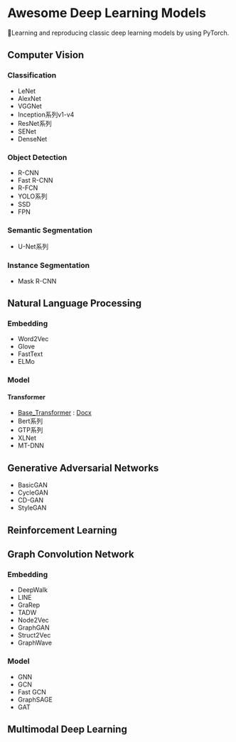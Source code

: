 # Awesome Deep Learning Models

🤩Learning and reproducing classic deep learning models by using PyTorch.



## Computer Vision

### Classification

- LeNet
- AlexNet
- VGGNet
- Inception系列v1-v4
- ResNet系列
- SENet
- DenseNet



### Object Detection

- R-CNN
- Fast R-CNN
- R-FCN
- YOLO系列
- SSD
- FPN



### Semantic Segmentation

- U-Net系列



### Instance Segmentation

- Mask R-CNN



## Natural Language Processing

### Embedding

- Word2Vec
- Glove
- FastText
- ELMo



### Model

#### Transformer

- [Base_Transformer](./Models/Transformer/base_transformer.py) : [Docx](./Docx/Transformer/base_transformer.md)
- Bert系列
- GTP系列
- XLNet
- MT-DNN



## Generative Adversarial Networks

- BasicGAN
- CycleGAN
- CD-GAN
- StyleGAN



## Reinforcement Learning



## Graph Convolution Network

### Embedding

- DeepWalk
- LINE
- GraRep
- TADW
- Node2Vec
- GraphGAN
- Struct2Vec
- GraphWave



### Model

- GNN
- GCN
- Fast GCN
- GraphSAGE
- GAT



## Multimodal Deep Learning
